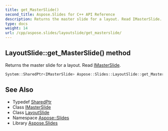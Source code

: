 ```yaml
---
title: get_MasterSlide()
second_title: Aspose.Slides for C++ API Reference
description: Returns the master slide for a layout. Read IMasterSlide.
type: docs
weight: 14
url: /cpp/aspose.slides/layoutslide/get_masterslide/
---
```

## LayoutSlide::get_MasterSlide() method


Returns the master slide for a layout. Read [IMasterSlide](../../imasterslide/).

```cpp
System::SharedPtr<IMasterSlide> Aspose::Slides::LayoutSlide::get_MasterSlide() override
```

## See Also

* Typedef [SharedPtr](../../system/sharedptr/)
* Class [IMasterSlide](../imasterslide/)
* Class [LayoutSlide](./)
* Namespace [Aspose::Slides](../)
* Library [Aspose.Slides](../../)